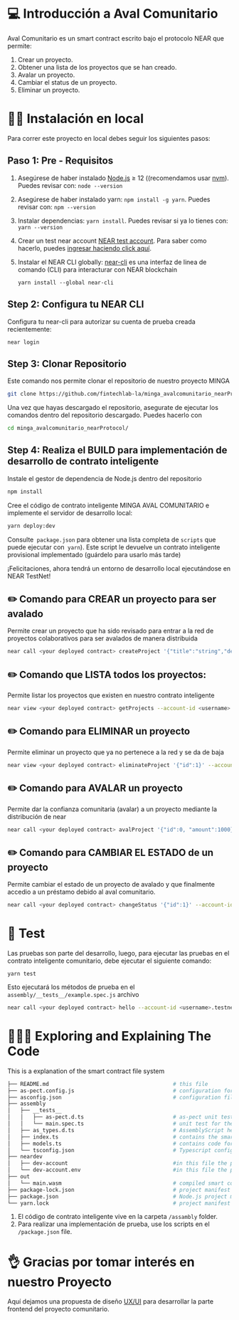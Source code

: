 💻 Introducción a Aval Comunitario
==================

 Aval Comunitario es un smart contract escrito bajo el protocolo NEAR que permite:
 
 1. Crear un proyecto.
 2. Obtener una lista de los proyectos que se han creado.
 3. Avalar un proyecto.
 4. Cambiar el status de un proyecto.
 5. Eliminar un proyecto.
 

👨‍💻 Instalación en local
===========

Para correr este proyecto en local debes seguir los siguientes pasos:


Paso 1: Pre - Requisitos
------------------------------

1. Asegúrese de haber instalado [Node.js] ≥ 12 ((recomendamos usar [nvm]). Puedes revisar con: `node --version`
2. Asegúrese de haber instalado yarn: `npm install -g yarn`. Puedes revisar con: `npm --version`
3. Instalar dependencias: `yarn install`. Puedes revisar si ya lo tienes con: `yarn --version`
4. Crear un test near account [NEAR test account]. Para saber como hacerlo, puedes [ingresar haciendo click aquí].
5. Instalar el NEAR CLI globally: [near-cli] es una interfaz de linea de comando (CLI) para interacturar con NEAR blockchain

    `yarn install --global near-cli`

Step 2: Configura tu NEAR CLI
-------------------------------

Configura tu near-cli para autorizar su cuenta de prueba creada recientemente:

    near login
    
Step 3: Clonar Repositorio
-------------------------------    

Este comando nos permite clonar el repositorio de nuestro proyecto MINGA

```bash
git clone https://github.com/fintechlab-la/minga_avalcomunitario_nearProtocol.git
```
Una vez que hayas descargado el repositorio, asegurate de ejecutar los comandos dentro del repositorio descargado. Puedes hacerlo con 

```bash
cd minga_avalcomunitario_nearProtocol/
```

Step 4: Realiza el BUILD para implementación de desarrollo de contrato inteligente 
------------------------------------------------------------------------------------

Instale el gestor de dependencia de Node.js dentro del repositorio

```bash
npm install
```

Cree el código de contrato inteligente MINGA AVAL COMUNITARIO e implemente el servidor de desarrollo local: 
```bash
yarn deploy:dev
```
Consulte` package.json` para obtener una lista completa de `scripts` que puede ejecutar con` yarn`). Este script le devuelve un contrato inteligente provisional
implementado (guárdelo para
usarlo más tarde)


¡Felicitaciones, ahora tendrá un entorno de desarrollo local ejecutándose en NEAR TestNet!


✏️ Comando para CREAR un proyecto para ser avalado
-----------------------------------------------

Permite crear un proyecto que ha sido revisado para entrar a la red de proyectos colaborativos para ser avalados de manera distribuida

```bash
near call <your deployed contract> createProject '{"title":"string","description":"string"}' --account-id <username>.testnet
```

✏️ Comando que LISTA todos los proyectos:
--------------------------------------------

Permite listar los proyectos que existen en nuestro contrato inteligente

```bash
near view <your deployed contract> getProjects --account-id <username>.testnet
```

✏️ Comando para ELIMINAR un proyecto
--------------------------------------------

Permite eliminar un proyecto que ya no pertenece a la red y se da de baja

```bash
near view <your deployed contract> eliminateProject '{"id":1}' --account-id <username>.testnet
``` 

✏️ Comando para AVALAR un proyecto
--------------------------------------------

Permite dar la confianza comunitaria (avalar) a un proyecto mediante la distribución de near

```bash
near call <your deployed contract> avalProject '{"id":0, "amount":1000}' --account-id <username>.testnet
```

✏️ Comando para CAMBIAR EL ESTADO de un proyecto
------------------------------------------------

Permite cambiar el estado de un proyecto de avalado y que finalmente accedio a un préstamo debido al aval comunitario.

```bash
near call <your deployed contract> changeStatus '{"id":1}' --account-id <username>.testnet
``` 

🤖 Test 
==================

Las pruebas son parte del desarrollo, luego, para ejecutar las pruebas en el contrato inteligente comunitario, debe ejecutar el siguiente comando:

    yarn test


Esto ejecutará los métodos de prueba en el `assembly/__tests__/example.spec.js` archivo


```bash
near call <your deployed contract> hello --account-id <username>.testnet
```


👩🏼‍🏫 Exploring and Explaining The Code 
====================================
This is a explanation of the smart contract file system

```bash
├── README.md                                       # this file
├── as-pect.config.js                               # configuration for as-pect (AssemblyScript unit testing)
├── asconfig.json                                   # configuration file for Assemblyscript compiler
├── assembly
│   ├── __tests__
│   │   ├── as-pect.d.ts                            # as-pect unit testing headers for type hints
│   │   └── main.spec.ts                            # unit test for the contract
│   ├── as_types.d.ts                               # AssemblyScript headers for type hint
│   ├── index.ts                                    # contains the smart contract code
│   ├── models.ts                                   # contains code for the models accesible to the smart contract
│   └── tsconfig.json                               # Typescript configuration file
├── neardev
│   ├── dev-account                                 #in this file the provisional deploy smart contract account is saved
│   └── dev-account.env                             #in this file the provisional deploy smart contract account is saved like a environment variable                             
├── out
│   └── main.wasm                                   # compiled smart contract code using to deploy
├── package-lock.json                               # project manifest lock version
├── package.json                                    # Node.js project manifest (scripts and dependencies)
└── yarn.lock                                       # project manifest lock version
```
1. El código de contrato inteligente vive en la carpeta `/assambly` folder.
2. Para realizar una implementación de prueba, use los scripts en el `/package.json` file.



👌 Gracias por tomar interés en nuestro Proyecto
==============================================

Aquí dejamos una propuesta de diseño [UX/UI] para desarrollar la parte frontend del proyecto comunitario. 


  [create-near-app]: https://github.com/near/create-near-app
  [Node.js]: https://nodejs.org/en/download/package-manager/
  [NEAR accounts]: https://docs.near.org/docs/concepts/account
  [ingresar haciendo click aquí]: https://www.youtube.com/watch?v=2N20YqWkDgM&t=173s
  [NEAR Wallet]: https://wallet.testnet.near.org/
  [near-cli]: https://github.com/near/near-cli
  [NEAR test account]: https://docs.near.org/docs/develop/basics/create-account#creating-a-testnet-account
  [nvm]: https://github.com/nvm-sh/nvm
  [UX/UI]: https://www.figma.com/proto/0dZLC0WI1eVsfjeKu3T8J8/Garant%C3%ADzame?node-id=2%3A8&scaling=scale-down-width&page-id=0%3A1&starting-point-node-id=2%3A8
